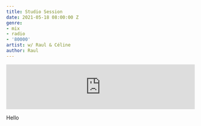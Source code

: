 ```yaml
---
title: Studio Session
date: 2021-05-18 08:00:00 Z
genre:
- mix
- radio
- '80000'
artist: w/ Raul & Céline
author: Raul
---
```


<iframe width="100%" height="120" src="https://www.mixcloud.com/widget/iframe/?hide_cover=1&feed=%2FRadio80K%2Fstudio-session-w-raul-c%C3%A9line-120521%2F" frameborder="0" ></iframe>

Hello